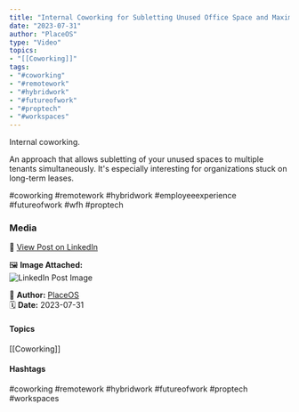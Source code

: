 ```yaml
---
title: "Internal Coworking for Subletting Unused Office Space and Maximizing Long Term Lease Efficiency"  
date: "2023-07-31"  
author: "PlaceOS"  
type: "Video"  
topics:  
- "[[Coworking]]"  
tags:  
- "#coworking"  
- "#remotework"  
- "#hybridwork"  
- "#futureofwork"  
- "#proptech"  
- "#workspaces"  
---
```

Internal coworking.

An approach that allows subletting of your unused spaces to multiple tenants simultaneously. It's especially interesting for organizations stuck on long-term leases.

#coworking #remotework #hybridwork #employeeexperience  
#futureofwork #wfh #proptech

### Media

🔗 [View Post on LinkedIn](https://www.linkedin.com/feed/update/urn:li:activity:7091666295946936320)  
  
🖼 **Image Attached:**  
![LinkedIn Post Image](https://media.licdn.com/dms/image/v2/D5605AQERbWlsK7IuLQ/feedshare-thumbnail_720_1280/feedshare-thumbnail_720_1280/0/1690528284057?e=1742263200&v=beta&t=JH8H05B2ttzGkxGuLeqKB__D9GDtmzd_ZZOPpXjFbxY)  
  
👤 **Author:** [PlaceOS](https://www.linkedin.com/in/jonathanmcfarlane/)  
🗓️ **Date:** 2023-07-31

#### Topics

[[Coworking]]  

#### Hashtags

#coworking #remotework #hybridwork #futureofwork #proptech #workspaces
